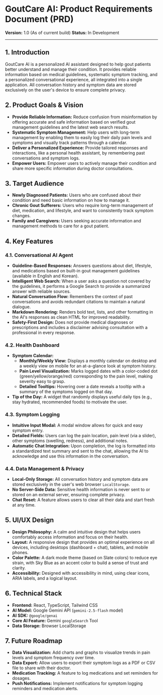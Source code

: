 # GoutCare AI: Product Requirements Document (PRD)

**Version:** 1.0 (As of current build)
**Status:** In Development

---

## 1. Introduction

GoutCare AI is a personalized AI assistant designed to help gout patients better understand and manage their condition. It provides reliable information based on medical guidelines, systematic symptom tracking, and a personalized conversational experience, all integrated into a single application. All conversation history and symptom data are stored exclusively on the user's device to ensure complete privacy.

## 2. Product Goals & Vision

-   **Provide Reliable Information:** Reduce confusion from misinformation by offering accurate and safe information based on verified gout management guidelines and the latest web search results.
-   **Systematic Symptom Management:** Help users with long-term management by enabling them to easily log their daily pain levels and symptoms and visually track patterns through a calendar.
-   **Deliver a Personalized Experience:** Provide tailored responses and interactions, like a personal health assistant, by remembering past conversations and symptom logs.
-   **Empower Users:** Empower users to actively manage their condition and share more specific information during doctor consultations.

## 3. Target Audience

-   **Newly Diagnosed Patients:** Users who are confused about their condition and need basic information on how to manage it.
-   **Chronic Gout Sufferers:** Users who require long-term management of diet, medication, and lifestyle, and want to consistently track symptom changes.
-   **Family and Caregivers:** Users seeking accurate information and management methods to care for a gout patient.

## 4. Key Features

### 4.1. Conversational AI Agent
-   **Guideline-Based Responses:** Answers questions about diet, lifestyle, and medications based on built-in gout management guidelines (available in English and Korean).
-   **Intelligent Web Search:** When a user asks a question not covered by the guidelines, it performs a Google Search to provide a summarized answer with reliable sources.
-   **Natural Conversation Flow:** Remembers the context of past conversations and avoids redundant citations to maintain a natural dialogue.
-   **Markdown Rendering:** Renders bold text, lists, and other formatting in the AI's responses as clean HTML for improved readability.
-   **Safety-First Design:** Does not provide medical diagnoses or prescriptions and includes a disclaimer advising consultation with a professional in every response.

### 4.2. Health Dashboard
-   **Symptom Calendar:**
    -   **Monthly/Weekly View:** Displays a monthly calendar on desktop and a weekly view on mobile for an at-a-glance look at symptom history.
    -   **Pain Level Visualization:** Marks logged dates with a color-coded dot (green/yellow/orange/red) corresponding to the pain level, making severity easy to grasp.
    -   **Detailed Tooltips:** Hovering over a date reveals a tooltip with a summary of the symptoms logged on that day.
-   **Tip of the Day:** A widget that randomly displays useful daily tips (e.g., stay hydrated, recommended foods) to motivate the user.

### 4.3. Symptom Logging
-   **Intuitive Input Modal:** A modal window allows for quick and easy symptom entry.
-   **Detailed Fields:** Users can log the pain location, pain level (via a slider), other symptoms (swelling, redness), and additional notes.
-   **Automatic Chat Integration:** Upon completion, the log is formatted into a standardized text summary and sent to the chat, allowing the AI to acknowledge and use this information in the conversation.

### 4.4. Data Management & Privacy
-   **Local-Only Storage:** All conversation history and symptom data are stored exclusively in the user's web browser `LocalStorage`.
-   **No Server-Side Data:** Sensitive health information is never sent to or stored on an external server, ensuring complete privacy.
-   **Chat Reset:** A feature allows users to clear all their data and start fresh at any time.

## 5. UI/UX Design

-   **Design Philosophy:** A calm and intuitive design that helps users comfortably access information and focus on their health.
-   **Layout:** A responsive design that provides an optimal experience on all devices, including desktops (dashboard + chat), tablets, and mobile phones.
-   **Color Palette:** A dark mode theme (based on Slate colors) to reduce eye strain, with Sky Blue as an accent color to build a sense of trust and clarity.
-   **Accessibility:** Designed with accessibility in mind, using clear icons, ARIA labels, and a logical layout.

## 6. Technical Stack

-   **Frontend:** React, TypeScript, Tailwind CSS
-   **AI Model:** Google Gemini API (`gemini-2.5-flash` model)
-   **AI SDK:** `@google/genai`
-   **Core AI Feature:** Gemini `googleSearch` Tool
-   **Data Storage:** Browser LocalStorage

## 7. Future Roadmap

-   **Data Visualization:** Add charts and graphs to visualize trends in pain levels and symptom frequency over time.
-   **Data Export:** Allow users to export their symptom logs as a PDF or CSV file to share with their doctor.
-   **Medication Tracking:** A feature to log medications and set reminders for dosages.
-   **Push Notifications:** Implement notifications for symptom logging reminders and medication alerts.
